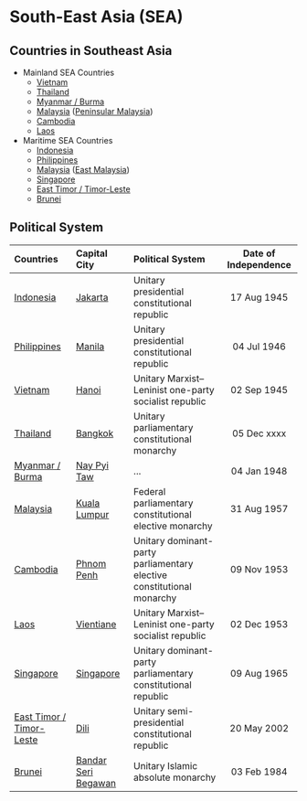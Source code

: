 # South-East Asia (SEA)

## Countries in Southeast Asia

- Mainland SEA Countries
    - [Vietnam](https://en.wikipedia.org/wiki/Vietnam)
    - [Thailand](https://en.wikipedia.org/wiki/Thailand)
    - [Myanmar / Burma](https://en.wikipedia.org/wiki/Myanmar)
    - [Malaysia](https://en.wikipedia.org/wiki/Malaysia) ([Peninsular Malaysia](https://en.wikipedia.org/wiki/Peninsular_Malaysia))
    - [Cambodia](https://en.wikipedia.org/wiki/Cambodia)
    - [Laos](https://en.wikipedia.org/wiki/Laos)
- Maritime SEA Countries
    - [Indonesia](https://en.wikipedia.org/wiki/Indonesia)
    - [Philippines](https://en.wikipedia.org/wiki/Philippines)
    - [Malaysia](https://en.wikipedia.org/wiki/Malaysia) ([East Malaysia](https://en.wikipedia.org/wiki/East_Malaysia))
    - [Singapore](https://en.wikipedia.org/wiki/Singapore)
    - [East Timor / Timor-Leste](https://en.wikipedia.org/wiki/East_Timor)
    - [Brunei](https://en.wikipedia.org/wiki/Brunei)

## Political System

| Countries | Capital City | Political System | Date of Independence | 
| :--- | :--- | :--- | :---: |
| [Indonesia](https://en.wikipedia.org/wiki/Indonesia) | [Jakarta](https://en.wikipedia.org/wiki/Jakarta) | Unitary presidential constitutional republic | 17 Aug 1945 |
| [Philippines](https://en.wikipedia.org/wiki/Philippines) | [Manila](https://en.wikipedia.org/wiki/Manila) | Unitary presidential constitutional republic | 04 Jul 1946 |
| [Vietnam](https://en.wikipedia.org/wiki/Vietnam) | [Hanoi](https://en.wikipedia.org/wiki/Hanoi)| Unitary Marxist–Leninist one-party socialist republic | 02 Sep 1945 |
| [Thailand](https://en.wikipedia.org/wiki/Thailand) | [Bangkok](https://en.wikipedia.org/wiki/Bangkok) | Unitary parliamentary constitutional monarchy | 05 Dec xxxx |
| [Myanmar / Burma](https://en.wikipedia.org/wiki/Myanmar) | [Nay Pyi Taw](https://en.wikipedia.org/wiki/Nay_Pyi_Taw) | ... | 04 Jan 1948 |
| [Malaysia](https://en.wikipedia.org/wiki/Malaysia) | [Kuala Lumpur](https://en.wikipedia.org/wiki/Kuala_Lumpur) | Federal parliamentary constitutional elective monarchy | 31 Aug 1957 |
| [Cambodia](https://en.wikipedia.org/wiki/Cambodia) | [Phnom Penh](https://en.wikipedia.org/wiki/Phnom_Penh) | Unitary dominant-party parliamentary elective constitutional monarchy | 09 Nov 1953 |
| [Laos](https://en.wikipedia.org/wiki/Laos) | [Vientiane](https://en.wikipedia.org/wiki/Vientiane) | Unitary Marxist–Leninist one-party socialist republic | 02 Dec 1953 |
| [Singapore](https://en.wikipedia.org/wiki/Singapore) | [Singapore](https://en.wikipedia.org/wiki/Singapore) | Unitary dominant-party parliamentary constitutional republic | 09 Aug 1965 |
| [East Timor / Timor-Leste](https://en.wikipedia.org/wiki/East_Timor) | [Dili](https://en.wikipedia.org/wiki/Dili) | Unitary semi-presidential constitutional republic | 20 May 2002 |
| [Brunei](https://en.wikipedia.org/wiki/Brunei) | [Bandar Seri Begawan](https://en.wikipedia.org/wiki/Bandar_Seri_Begawan) | Unitary Islamic absolute monarchy | 03 Feb 1984 |
